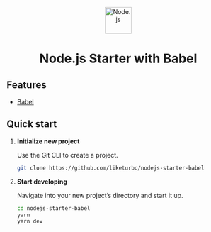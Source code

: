 <p align="center">
  <a href="https://nodejs.org/">
    <img alt="Node.js" src="https://upload.wikimedia.org/wikipedia/commons/thumb/d/d9/Node.js_logo.svg/1200px-Node.js_logo.svg.png" width="60" />
  </a>
</p>

<h1 align="center">
  Node.js Starter with Babel
</h1>

## Features

- [Babel](https://babeljs.io)

## Quick start

1.  **Initialize new project**

    Use the Git CLI to create a project.

    ```sh
    git clone https://github.com/liketurbo/nodejs-starter-babel
    ```

2.  **Start developing**

    Navigate into your new project’s directory and start it up.

    ```sh
    cd nodejs-starter-babel
    yarn
    yarn dev
    ```
